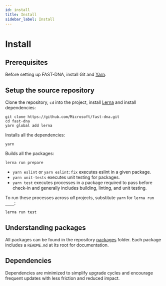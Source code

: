```yaml
---
id: install
title: Install
sidebar_label: Install
---
```


# Install

## Prerequisites

Before setting up FAST-DNA, install Git and <a href="https://yarnpkg.com/en/docs/install" target="_blank">Yarn</a>.

## Setup the source repository

Clone the repository, `cd` into the project, install <a href="https://github.com/lerna/lerna" target="_blank">Lerna</a> and install dependencies:

```shell
git clone https://github.com/Microsoft/fast-dna.git
cd fast-dna
yarn global add lerna
```

Installs all the dependencies:

```shell
yarn
```

Builds all the packages:

```shell
lerna run prepare
```

- `yarn eslint` or `yarn eslint:fix` executes eslint in a given package.
- `yarn unit-tests` executes unit testing for packages.
- `yarn test` executes processes in a package required to pass before check-in and generally includes building, linting, and unit testing.

To run these processes across *all* projects, substitute `yarn` for `lerna run ____`:

```shell
lerna run test
```

## Understanding packages

All packages can be found in the repository [packages](https://github.com/Microsoft/fast-dna/tree/master/packages) folder. Each package includes a `README.md` at its root for documentation.

## Dependencies

Dependencies are minimized to simplify upgrade cycles and encourage frequent updates with less friction and reduced impact.
